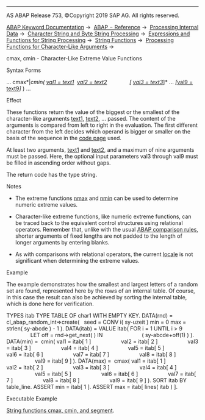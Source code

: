   

* * *

AS ABAP Release 753, ©Copyright 2019 SAP AG. All rights reserved.

[ABAP Keyword Documentation](https://help.sap.com/doc/abapdocu_753_index_htm/7.53/en-US/abenabap.htm) →  [ABAP − Reference](https://help.sap.com/doc/abapdocu_753_index_htm/7.53/en-US/abenabap_reference.htm) →  [Processing Internal Data](https://help.sap.com/doc/abapdocu_753_index_htm/7.53/en-US/abenabap_data_working.htm) →  [Character String and Byte String Processing](https://help.sap.com/doc/abapdocu_753_index_htm/7.53/en-US/abenabap_data_string.htm) →  [Expressions and Functions for String Processing](https://help.sap.com/doc/abapdocu_753_index_htm/7.53/en-US/abenstring_processing_expr_func.htm) →  [String Functions](https://help.sap.com/doc/abapdocu_753_index_htm/7.53/en-US/abenstring_functions.htm) →  [Processing Functions for Character-Like Arguments](https://help.sap.com/doc/abapdocu_753_index_htm/7.53/en-US/abenprocess_functions.htm) → 

cmax, cmin - Character-Like Extreme Value Functions

Syntax Forms

... cmax*|*cmin( [val1 = text1](https://help.sap.com/doc/abapdocu_753_index_htm/7.53/en-US/abenstring_functions_val.htm)  [val2 = text2](https://help.sap.com/doc/abapdocu_753_index_htm/7.53/en-US/abenstring_functions_val.htm)
              *\[* [val3 = text3](https://help.sap.com/doc/abapdocu_753_index_htm/7.53/en-US/abenstring_functions_val.htm)*\]* ... *\[*[val9 = text9](https://help.sap.com/doc/abapdocu_753_index_htm/7.53/en-US/abenstring_functions_val.htm)*\]* ) ...

Effect

These functions return the value of the biggest or the smallest of the character-like arguments [text1](https://help.sap.com/doc/abapdocu_753_index_htm/7.53/en-US/abenstring_functions_val.htm), [text2](https://help.sap.com/doc/abapdocu_753_index_htm/7.53/en-US/abenstring_functions_val.htm), ... passed. The content of the arguments is compared from left to right in the evaluation. The first different character from the left decides which operand is bigger or smaller on the basis of the sequence in the [code page](https://help.sap.com/doc/abapdocu_753_index_htm/7.53/en-US/abencodepage_glosry.htm "Glossary Entry") used.

At least two arguments, [text1](https://help.sap.com/doc/abapdocu_753_index_htm/7.53/en-US/abenstring_functions_val.htm) and [text2](https://help.sap.com/doc/abapdocu_753_index_htm/7.53/en-US/abenstring_functions_val.htm), and a maximum of nine arguments must be passed. Here, the optional input parameters val3 through val9 must be filled in ascending order without gaps.

The return code has the type string.

Notes

-   The extreme functions [nmax](https://help.sap.com/doc/abapdocu_753_index_htm/7.53/en-US/abennmax_nmin_functions.htm) and [nmin](https://help.sap.com/doc/abapdocu_753_index_htm/7.53/en-US/abennmax_nmin_functions.htm) can be used to determine numeric extreme values.
    
-   Character-like extreme functions, like numeric extreme functions, can be traced back to the equivalent control structures using relational operators. Remember that, unlike with the usual [ABAP comparison rules](https://help.sap.com/doc/abapdocu_753_index_htm/7.53/en-US/abenlogexp_rules_operands.htm), shorter arguments of fixed lengths are not padded to the length of longer arguments by entering blanks.
    
-   As with comparisons with relational operators, the current [locale](https://help.sap.com/doc/abapdocu_753_index_htm/7.53/en-US/abenlocale_glosry.htm "Glossary Entry") is not significant when determining the extreme values.
    

Example

The example demonstrates how the smallest and largest letters of a random set are found, represented here by the rows of an internal table. Of course, in this case the result can also be achieved by sorting the internal table, which is done here for verification.

TYPES itab TYPE TABLE OF char1 WITH EMPTY KEY.
DATA(rnd) = cl\_abap\_random\_int=>create(
  seed = CONV i( sy-uzeit ) min = 0 max = strlen( sy-abcde ) - 1 ).
DATA(itab) = VALUE itab( FOR i = 1 UNTIL i > 9
                         LET off = rnd->get\_next( ) IN
                         ( sy-abcde+off(1) ) ).
DATA(min) =  cmin( val1 = itab\[ 1 \]
                   val2 = itab\[ 2 \]
                   val3 = itab\[ 3 \]
                   val4 = itab\[ 4 \]
                   val5 = itab\[ 5 \]
                   val6 = itab\[ 6 \]
                   val7 = itab\[ 7 \]
                   val8 = itab\[ 8 \]
                   val9 = itab\[ 9 \] ).
DATA(max) =  cmax( val1 = itab\[ 1 \]
                   val2 = itab\[ 2 \]
                   val3 = itab\[ 3 \]
                   val4 = itab\[ 4 \]
                   val5 = itab\[ 5 \]
                   val6 = itab\[ 6 \]
                   val7 = itab\[ 7 \]
                   val8 = itab\[ 8 \]
                   val9 = itab\[ 9 \] ).
SORT itab BY table\_line.
ASSERT min = itab\[ 1 \].
ASSERT max = itab\[ lines( itab ) \].

Executable Example

[String functions cmax, cmin, and segment](https://help.sap.com/doc/abapdocu_753_index_htm/7.53/en-US/abencmax_cmin_function_abexa.htm).